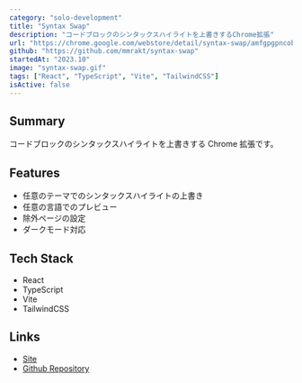 ```yaml
---
category: "solo-development"
title: "Syntax Swap"
description: "コードブロックのシンタックスハイライトを上書きするChrome拡張"
url: "https://chrome.google.com/webstore/detail/syntax-swap/amfgpgpncobmcpnleadbkdofcclhmngc"
github: "https://github.com/mmrakt/syntax-swap"
startedAt: "2023.10"
image: "syntax-swap.gif"
tags: ["React", "TypeScript", "Vite", "TailwindCSS"]
isActive: false
---
```


## Summary

コードブロックのシンタックスハイライトを上書きする Chrome 拡張です。

## Features

- 任意のテーマでのシンタックスハイライトの上書き
- 任意の言語でのプレビュー
- 除外ページの設定
- ダークモード対応

## Tech Stack

- React
- TypeScript
- Vite
- TailwindCSS

## Links

- [Site](https://chrome.google.com/webstore/detail/syntax-swap/amfgpgpncobmcpnleadbkdofcclhmngc)
- [Github Repository](https://github.com/mmrakt/syntax-swap)
